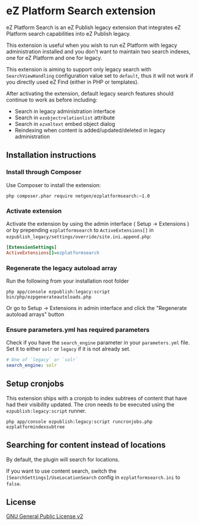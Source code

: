 eZ Platform Search extension
============================

eZ Platform Search is an eZ Publish legacy extension that integrates eZ Platform search
capabilities into eZ Publish legacy.

This extension is useful when you wish to run eZ Platform with legacy administration installed
and you don't want to maintain two search indexes, one for eZ Platform and one for legacy.

This extension is aiming to support only legacy search with `SearchViewHandling` configuration
value set to `default`, thus it will not work if you directly used eZ Find (either in PHP or
templates).

After activating the extension, default legacy search features should continue to work as before
including:

* Search in legacy administration interface
* Search in `ezobjectrelationlist` attribute
* Search in `ezxmltext` embed object dialog
* Reindexing when content is added/updated/deleted in legacy administration

Installation instructions
-------------------------

### Install through Composer

Use Composer to install the extension:

```
php composer.phar require netgen/ezplatformsearch:~1.0
```

### Activate extension

Activate the extension by using the admin interface ( Setup -> Extensions ) or by
prepending `ezplatformsearch` to `ActiveExtensions[]` in `ezpublish_legacy/settings/override/site.ini.append.php`:

```ini
[ExtensionSettings]
ActiveExtensions[]=ezplatformsearch
```

### Regenerate the legacy autoload array

Run the following from your installation root folder

    php app/console ezpublish:legacy:script bin/php/ezpgenerateautoloads.php

Or go to Setup -> Extensions in admin interface and click the "Regenerate autoload arrays" button

### Ensure parameters.yml has required parameters

Check if you have the `search_engine` parameter in your `parameters.yml` file. Set it to either `solr` or `legacy` if it is not already set.

```yml
# One of `legacy` or `solr`
search_engine: solr
```

Setup cronjobs
--------------

This extension ships with a cronjob to index subtrees of content that have had their visibility updated. The cron needs to be executed using the `ezpublish:legacy:script` runner.

    php app/console ezpublish:legacy:script runcronjobs.php ezplatformindexsubtree

Searching for content instead of locations
------------------------------------------

By default, the plugin will search for locations.

If you want to use content search, switch the `[SearchSettings]/UseLocationSearch` config in `ezplatformsearch.ini` to `false`.

License
-------

[GNU General Public License v2](LICENSE)
